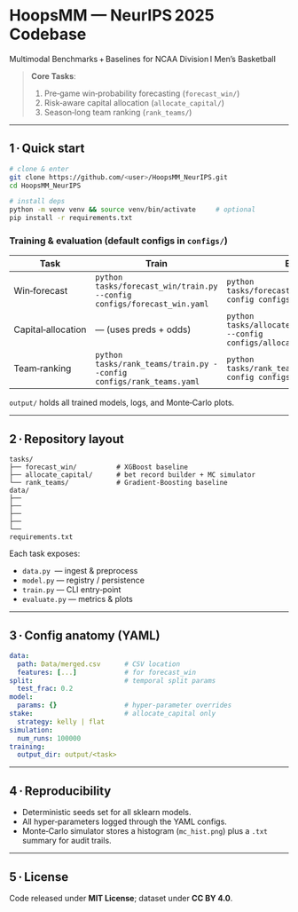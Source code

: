 # HoopsMM — NeurIPS 2025 Codebase  
Multimodal Benchmarks + Baselines for NCAA Division I Men’s Basketball  
> **Core Tasks**:  
> 1. Pre‑game win‑probability forecasting (`forecast_win/`)  
> 2. Risk‑aware capital allocation (`allocate_capital/`)  
> 3. Season‑long team ranking (`rank_teams/`)

---

## 1 · Quick start

```bash
# clone & enter
git clone https://github.com/<user>/HoopsMM_NeurIPS.git
cd HoopsMM_NeurIPS

# install deps
python -m venv venv && source venv/bin/activate     # optional
pip install -r requirements.txt
```

### Training & evaluation (default configs in `configs/`)

| Task | Train | Evaluate |
|------|-------|----------|
| Win‑forecast | `python tasks/forecast_win/train.py --config configs/forecast_win.yaml` | `python tasks/forecast_win/evaluate.py --config configs/forecast_win.yaml` |
| Capital‑allocation | — (uses preds + odds) | `python tasks/allocate_capital/evaluate.py --config configs/allocate_capital.yaml` |
| Team‑ranking | `python tasks/rank_teams/train.py --config configs/rank_teams.yaml` | `python tasks/rank_teams/evaluate.py --config configs/rank_teams.yaml` |

`output/` holds all trained models, logs, and Monte‑Carlo plots.

---

## 2 · Repository layout

```
tasks/
├── forecast_win/          # XGBoost baseline
├── allocate_capital/      # bet record builder + MC simulator
└── rank_teams/            # Gradient‑Boosting baseline
data/
├──
├──
├──
├──
└── 
requirements.txt
```

Each task exposes:

* `data.py`  — ingest & preprocess  
* `model.py` — registry / persistence  
* `train.py` — CLI entry‑point  
* `evaluate.py` — metrics & plots

---

## 3 · Config anatomy (YAML)

```yaml
data:
  path: Data/merged.csv      # CSV location
  features: [...]            # for forecast_win
split:                       # temporal split params
  test_frac: 0.2
model:
  params: {}                 # hyper‑parameter overrides
stake:                       # allocate_capital only
  strategy: kelly | flat
simulation:
  num_runs: 100000
training:
  output_dir: output/<task>
```

---

## 4 · Reproducibility

* Deterministic seeds set for all sklearn models.  
* All hyper‑parameters logged through the YAML configs.  
* Monte‑Carlo simulator stores a histogram (`mc_hist.png`) plus a `.txt` summary for audit trails.

---

## 5 · License
Code released under **MIT License**; dataset under **CC BY 4.0**.
